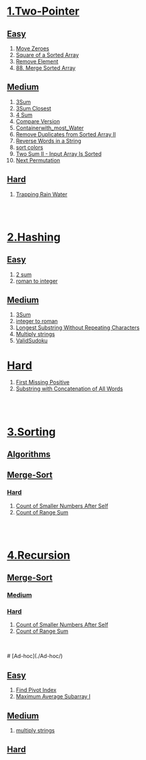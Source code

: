 # [1.Two-Pointer](./two-Pointer/)

## [Easy](./two-Pointer/easy/)

1. [Move Zeroes](./two-Pointer/easy/Move%20Zeroes)
2. [Square of a Sorted Array](./two-Pointer/easy/square%20of%20sorted%20array)
3. [Remove Element](./two-Pointer/easy/Remove%20Element/removeElement.js)
4. [88. Merge Sorted Array](./two-Pointer/easy/88.%20Merge%20Sorted%20Array)

## [Medium](./two-Pointer/medium/)

1. [3Sum](./two-Pointer/medium/3Sum)
2. [3Sum Closest](./two-Pointer/medium/3Sum%20Closest)
3. [4 Sum](./two-Pointer/medium/4%20sum)
4. [Compare Version](./two-Pointer/medium/compare%20versions)
5. [Containerwith_most_Water](./two-Pointer/medium/Containerwith_most_Water)
6. [Remove Duplicates from Sorted Array II](./two-Pointer/medium/Remove%20Duplicates%20from%20Sorted%20Array%20II)
7. [Reverse Words in a String](./two-Pointer/medium/Reverse%20Words%20in%20a%20String)
8. [sort colors](./two-Pointer/medium/sort%20colors)
9. [Two Sum II - Input Array Is Sorted](./two-Pointer/medium/Two%20Sum%20II%20-%20Input%20Array%20Is%20Sorted)
10. [Next Permutation](./two-Pointer/medium/31.%20Next%20Permutation)

## [Hard](./two-Pointer/hard/)

1. [Trapping Rain Water](./two-Pointer/hard/Trapping%20Rain%20Water)

</br>    
</br>

# [2.Hashing](./Hashing/)

## [Easy](./Hashing/easy/)

1. [2 sum](./Hashing/easy/2%20sum)
2. [roman to integer](./Hashing/easy/roman%20to%20integer)

## [Medium](./Hashing/medium/)

1. [3Sum](./Hashing/medium/3Sum)
2. [integer to roman](./Hashing/medium/integar%20to%20roman)
3. [Longest Substring Without Repeating Characters](./Hashing/medium/Longest%20Substring%20Without%20Repeating%20Characters)
4. [Multiply strings](./Hashing/medium/multiplystrings)
5. [ValidSudoku](./Hashing/medium/ValidSudoku)

# [Hard](./Hashing/hard/)

1. [First Missing Positive](./Hashing/hard/First%20Missing%20Positive)
2. [Substring with Concatenation of All Words](./Hashing/hard/Substring%20with%20Concatenation%20of%20All%20Words)

</br>    
</br>

# [3.Sorting](./Sorting/)

## [Algorithms](./Sorting/algorithms/)
## [Merge-Sort](./Recursion/Merge-Sort/)

### [Hard](./Recursion/Merge-Sort/hard/)
1. [Count of Smaller Numbers After Self](./Recursion/Merge-Sort/hard/Count%20of%20Smaller%20Numbers%20After%20Self)
2. [Count of Range Sum](./Recursion/Merge-Sort/hard/Count%20of%20Range%20Sum)



</br>    
</br>

# [4.Recursion](./Recursion/)
## [Merge-Sort](./Recursion/Merge-Sort/)

### [Medium](./Recursion/Merge-Sort/medium/)

### [Hard](./Recursion/Merge-Sort/hard/)
1. [Count of Smaller Numbers After Self](./Recursion/Merge-Sort/hard/Count%20of%20Smaller%20Numbers%20After%20Self)
2. [Count of Range Sum](./Recursion/Merge-Sort/hard/Count%20of%20Range%20Sum)

</br>    
</br>
# [Ad-hoc](./Ad-hoc/)

## [Easy](./Ad-hoc/easy/)

1. [Find Pivot Index](./Ad-hoc/easy/Find%20Pivot%20Index)
2. [Maximum Average Subarray I](./Ad-hoc/easy/Maximum%20Average%20Subarray%20I)

## [Medium](./Ad-hoc/medium/)

1. [multiply strings](./Ad-hoc/medium/multiply%20strings)

## [Hard](./Ad-hoc/hard/)
